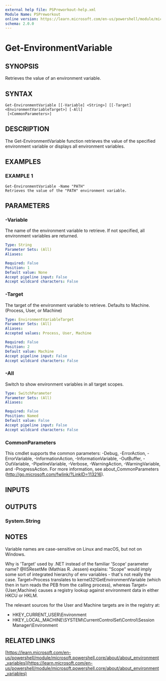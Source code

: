 ```yaml
---
external help file: PSPreworkout-help.xml
Module Name: PSPreworkout
online version: https://learn.microsoft.com/en-us/powershell/module/microsoft.powershell.core/about/about_environment_variables
schema: 2.0.0
---
```


# Get-EnvironmentVariable

## SYNOPSIS
Retrieves the value of an environment variable.

## SYNTAX

```
Get-EnvironmentVariable [[-Variable] <String>] [[-Target] <EnvironmentVariableTarget>] [-All]
 [<CommonParameters>]
```

## DESCRIPTION
The Get-EnvironmentVariable function retrieves the value of the specified environment variable
or displays all environment variables.

## EXAMPLES

### EXAMPLE 1
```
Get-EnvironmentVariable -Name "PATH"
Retrieves the value of the "PATH" environment variable.
```

## PARAMETERS

### -Variable
The name of the environment variable to retrieve.
If not specified, all environment variables are returned.

```yaml
Type: String
Parameter Sets: (All)
Aliases:

Required: False
Position: 1
Default value: None
Accept pipeline input: False
Accept wildcard characters: False
```

### -Target
The target of the environment variable to retrieve.
Defaults to Machine.
(Process, User, or Machine)

```yaml
Type: EnvironmentVariableTarget
Parameter Sets: (All)
Aliases:
Accepted values: Process, User, Machine

Required: False
Position: 2
Default value: Machine
Accept pipeline input: False
Accept wildcard characters: False
```

### -All
Switch to show environment variables in all target scopes.

```yaml
Type: SwitchParameter
Parameter Sets: (All)
Aliases:

Required: False
Position: Named
Default value: False
Accept pipeline input: False
Accept wildcard characters: False
```

### CommonParameters
This cmdlet supports the common parameters: -Debug, -ErrorAction, -ErrorVariable, -InformationAction, -InformationVariable, -OutBuffer, -OutVariable, -PipelineVariable, -Verbose, -WarningAction, -WarningVariable, and -ProgressAction. 
For more information, see about_CommonParameters (http://go.microsoft.com/fwlink/?LinkID=113216).

## INPUTS

## OUTPUTS

### System.String
## NOTES
Variable names are case-sensitive on Linux and macOS, but not on Windows.

Why is 'Target' used by .NET instead of the familiar 'Scope' parameter name?
@IISResetMe (Mathias R.
Jessen) explains:
"Scope" would imply some sort of integrated hierarchy of env variables - that's not really the case.
Target=Process translates to kernel32!GetEnvironmentVariable (which then in turn reads the PEB from
the calling process), whereas Target={User,Machine} causes a registry lookup against environment
data in either HKCU or HKLM.

The relevant sources for the User and Machine targets are in the registry at:
- HKEY_CURRENT_USER\Environment
- HKEY_LOCAL_MACHINE\SYSTEM\CurrentControlSet\Control\Session Manager\Environment

## RELATED LINKS

[https://learn.microsoft.com/en-us/powershell/module/microsoft.powershell.core/about/about_environment_variables](https://learn.microsoft.com/en-us/powershell/module/microsoft.powershell.core/about/about_environment_variables)
